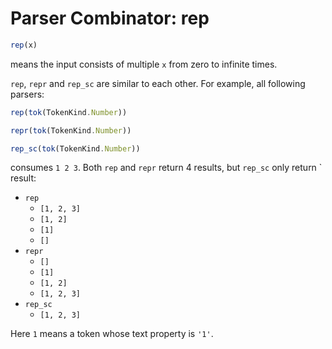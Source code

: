# Parser Combinator: rep

```typescript
rep(x)
```

means the input consists of multiple `x` from zero to infinite times.

`rep`, `repr` and `rep_sc` are similar to each other. For example, all following parsers:

```typescript
rep(tok(TokenKind.Number))
```

```typescript
repr(tok(TokenKind.Number))
```

```typescript
rep_sc(tok(TokenKind.Number))
```

consumes `1 2 3`. Both `rep` and `repr` return 4 results, but `rep_sc` only return ` result:

- `rep`
  - `[1, 2, 3]`
  - `[1, 2]`
  - `[1]`
  - `[]`
- `repr`
  - `[]`
  - `[1]`
  - `[1, 2]`
  - `[1, 2, 3]`
- `rep_sc`
  - `[1, 2, 3]`

Here `1` means a token whose text property is `'1'`.
